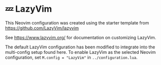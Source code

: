 # 💤 LazyVim

This Neovim configuration was created using the starter template from
https://github.com/LazyVim/lazyvim

See https://www.lazyvim.org/ for documentation on customizing LazyVim.

The default LazyVim configuration has been modified to integrate into
the multi-config setup found here. To enable LazyVim as the selected
Neovim configuration, set `M.config = "LazyVim"` in `../configuration.lua`.
